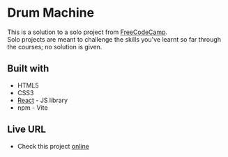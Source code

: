 # Drum Machine

This is a solution to a solo project from [FreeCodeCamp](https://www.freecodecamp.org/learn).<br/>
Solo projects are meant to challenge the skills you've learnt so far through the courses; no solution is given.

## Built with

- HTML5
- CSS3
- [React](https://reactjs.org/) - JS library
- npm - Vite

## Live URL

- Check this project [online]()
